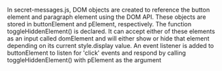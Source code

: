 In secret-messages.js, DOM objects are created to reference the button element and paragraph element using the DOM API. These objects are stored in buttonElement and pElement, respectively.
The function toggleHiddenElement() is declared. It can accept either of these elements as an input called domElement and will either show or hide that element depending on its current style.display value.
An event listener is added to buttonElement to listen for 'click' events and respond by calling toggleHiddenElement() with pElement as the argument
